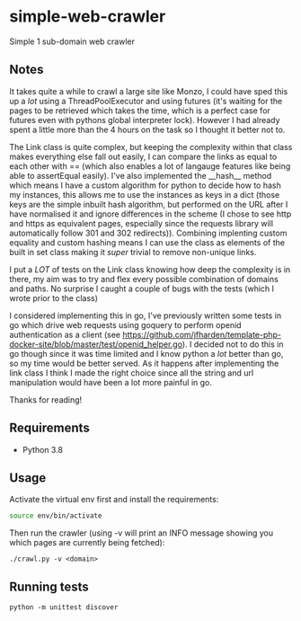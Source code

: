 # simple-web-crawler
Simple 1 sub-domain web crawler

## Notes
It takes quite a while to crawl a large site like Monzo, I could have sped this up a _lot_ using a
ThreadPoolExecutor and using futures (it's waiting for the pages to be retrieved which takes the time, which is a
perfect case for futures even with pythons global interpreter lock). However I had already spent a little more than the
4 hours on the task so I thought it better not to.

The Link class is quite complex, but keeping the complexity within that class makes everything else fall out easily, I
can compare the links as equal to each other with == (which also enables a lot of langauge features like being able to
assertEqual easily). I've also implemented the \_\_hash\_\_ method which means I have a custom algorithm for python to
decide how to hash my instances, this allows me to use the instances as keys in a dict (those keys are the simple
inbuilt hash algorithm, but performed on the URL after I have normalised it and ignore differences in the scheme (I
chose to see http and https as equivalent pages, especially since the requests library will automatically follow 301
and 302 redirects)). Combining implenting custom equality and custom hashing means I can use the class as elements of
the built in set class making it _super_ trivial to remove non-unique links.

I put a _LOT_ of tests on the Link class knowing how deep the complexity is in there, my aim was to try and flex every
possible combination of domains and paths. No surprise I caught a couple of bugs with the tests (which I wrote prior to
the class)

I considered implementing this in go, I've previously written some tests in go which drive web requests using goquery
to perform openid authentication as a client 
(see https://github.com/jfharden/template-php-docker-site/blob/master/test/openid_helper.go). I decided not to do this
in go though since it was time limited and I know python a _lot_ better than go, so my time would be better served. As
it happens after implementing the link class I think I made the right choice since all the string and url manipulation
would have been a lot more painful in go.

Thanks for reading!

## Requirements

* Python 3.8

## Usage

Activate the virtual env first and install the requirements:

```bash
source env/bin/activate

```

Then run the crawler (using -v will print an INFO message showing you which pages are currently being fetched):

`./crawl.py -v <domain>`

## Running tests

`python -m unittest discover`
